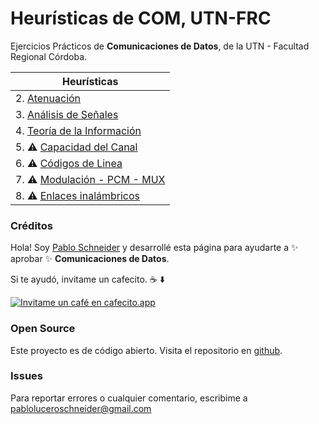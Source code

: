 # Heurísticas de COM, UTN-FRC

Ejercicios Prácticos de **Comunicaciones de Datos**, de la UTN - Facultad Regional Córdoba.

| Heurísticas                                      |
| ------------------------------------------------ |
| 2. [Atenuación](heuristica-2/2-1)                |
| 3. [Análisis de Señales](heuristica-3/3-1)       |
| 4. [Teoría de la Información ](heuristica-4/4-1) |
| 5. ⚠️ [Capacidad del Canal ](heuristica-5/5-1)   |
| 6. ⚠️ [Códigos de Linea ](aux/support.md)        |
| 7. ⚠️ [Modulación - PCM - MUX ](aux/support.md)  |
| 8. ⚠️ [Enlaces inalámbricos ](aux/support.md)    |

### Créditos

Hola! Soy [Pablo Schneider](https://www.linkedin.com/in/pabloschneider/) y desarrollé esta página para ayudarte a ✨ aprobar ✨ **Comunicaciones de Datos**.

Si te ayudó, invitame un cafecito. ☕️ ⬇️

[![Invitame un café en cafecito.app](https://cdn.cafecito.app/imgs/buttons/button_6.svg)](https://cafecito.app/pabloschneider)

### Open Source

Este proyecto es de código abierto. Visita el repositorio en [github](https://github.com/pabloluceroschneider/com-frc-utn).

### Issues

Para reportar errores o cualquier comentario, escribime a pabloluceroschneider@gmail.com
